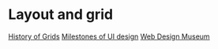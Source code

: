 # Layout and grid

[History of Grids](https://webflow.com/blog/history-of-grids)
[Milestones of UI design](https://borism.medium.com/menus-metaphors-and-materials-milestones-of-user-interface-design-f3f75481c46c)
[Web Design Museum](https://www.webdesignmuseum.org/)

